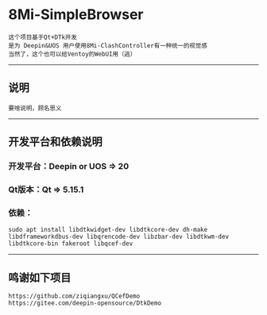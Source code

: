 # 8Mi-SimpleBrowser

    这个项目基于Qt+DTk开发
    是为 Deepin&UOS 用户使用8Mi-ClashController有一种统一的视觉感
    当然了，这个也可以给Ventoy的WebUI用（逃）

---
## 说明
    
    要啥说明，顾名思义
    
---
## 开发平台和依赖说明
### 开发平台：Deepin or UOS => 20
### Qt版本：Qt => 5.15.1

### 依赖：
    sudo apt install libdtkwidget-dev libdtkcore-dev dh-make libdframeworkdbus-dev libqrencode-dev libzbar-dev libdtkwm-dev libdtkcore-bin fakeroot libqcef-dev
---
## 鸣谢如下项目
    https://github.com/ziqiangxu/QCefDemo
    https://gitee.com/deepin-opensource/DtkDemo
